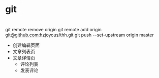 # git 
# 
git remote remove origin 
git remote add origin git@github.com:hzjoyous/thh.git
git push --set-upstream origin master

- 创建编辑页面
- 文章列表页
- 文章详情页
  - 评论列表
  - 发表评论
